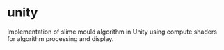 # unity

Implementation of slime mould algorithm in Unity using compute shaders for algorithm processing and display.